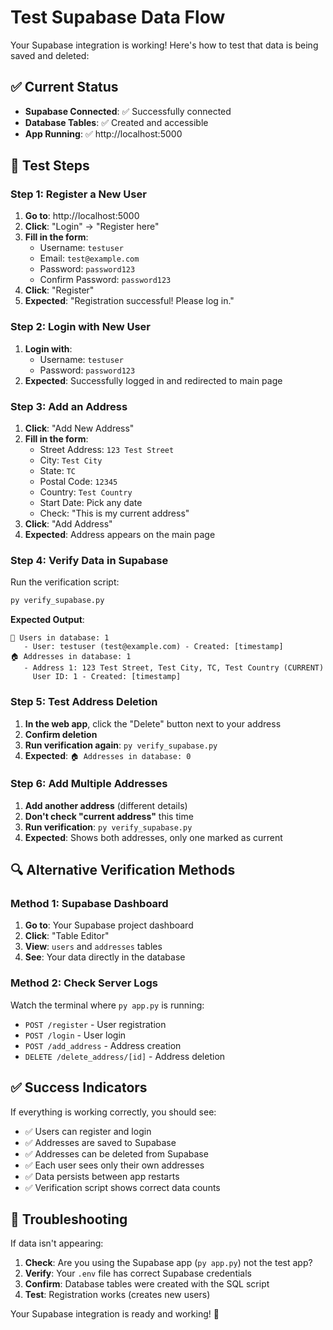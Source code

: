 # Test Supabase Data Flow

Your Supabase integration is working! Here's how to test that data is being saved and deleted:

## ✅ Current Status
- **Supabase Connected**: ✅ Successfully connected
- **Database Tables**: ✅ Created and accessible
- **App Running**: ✅ http://localhost:5000

## 🧪 Test Steps

### Step 1: Register a New User
1. **Go to**: http://localhost:5000
2. **Click**: "Login" → "Register here"
3. **Fill in the form**:
   - Username: `testuser`
   - Email: `test@example.com`
   - Password: `password123`
   - Confirm Password: `password123`
4. **Click**: "Register"
5. **Expected**: "Registration successful! Please log in."

### Step 2: Login with New User
1. **Login with**:
   - Username: `testuser`
   - Password: `password123`
2. **Expected**: Successfully logged in and redirected to main page

### Step 3: Add an Address
1. **Click**: "Add New Address"
2. **Fill in the form**:
   - Street Address: `123 Test Street`
   - City: `Test City`
   - State: `TC`
   - Postal Code: `12345`
   - Country: `Test Country`
   - Start Date: Pick any date
   - Check: "This is my current address"
3. **Click**: "Add Address"
4. **Expected**: Address appears on the main page

### Step 4: Verify Data in Supabase
Run the verification script:
```bash
py verify_supabase.py
```

**Expected Output**:
```
👥 Users in database: 1
   - User: testuser (test@example.com) - Created: [timestamp]
🏠 Addresses in database: 1
   - Address 1: 123 Test Street, Test City, TC, Test Country (CURRENT)
     User ID: 1 - Created: [timestamp]
```

### Step 5: Test Address Deletion
1. **In the web app**, click the "Delete" button next to your address
2. **Confirm deletion**
3. **Run verification again**: `py verify_supabase.py`
4. **Expected**: `🏠 Addresses in database: 0`

### Step 6: Add Multiple Addresses
1. **Add another address** (different details)
2. **Don't check "current address"** this time
3. **Run verification**: `py verify_supabase.py`
4. **Expected**: Shows both addresses, only one marked as current

## 🔍 Alternative Verification Methods

### Method 1: Supabase Dashboard
1. **Go to**: Your Supabase project dashboard
2. **Click**: "Table Editor"
3. **View**: `users` and `addresses` tables
4. **See**: Your data directly in the database

### Method 2: Check Server Logs
Watch the terminal where `py app.py` is running:
- `POST /register` - User registration
- `POST /login` - User login
- `POST /add_address` - Address creation
- `DELETE /delete_address/[id]` - Address deletion

## ✅ Success Indicators

If everything is working correctly, you should see:
- ✅ Users can register and login
- ✅ Addresses are saved to Supabase
- ✅ Addresses can be deleted from Supabase
- ✅ Each user sees only their own addresses
- ✅ Data persists between app restarts
- ✅ Verification script shows correct data counts

## 🚨 Troubleshooting

If data isn't appearing:
1. **Check**: Are you using the Supabase app (`py app.py`) not the test app?
2. **Verify**: Your `.env` file has correct Supabase credentials
3. **Confirm**: Database tables were created with the SQL script
4. **Test**: Registration works (creates new users)

Your Supabase integration is ready and working! 🎉
